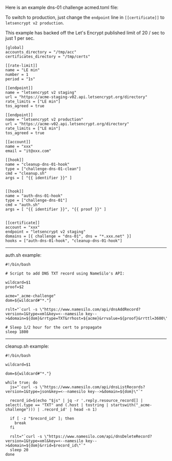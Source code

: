 
Here is an example dns-01 challenge acmed.toml file:

To switch to production, just change the `endpoint` line in `[[certificate]]` to `letsencrypt v2 production`.

This example has backed off the Let's Encrypt published limit of 20 / sec to just 1 per sec.


```
[global]
accounts_directory = "/tmp/acc"
certificates_directory = "/tmp/certs"

[[rate-limit]]
name = "LE min"
number = 1
period = "1s"

[[endpoint]]
name = "letsencrypt v2 staging"
url = "https://acme-staging-v02.api.letsencrypt.org/directory"
rate_limits = ["LE min"]
tos_agreed = true

[[endpoint]]
name = "letsencrypt v2 production"
url = "https://acme-v02.api.letsencrypt.org/directory"
rate_limits = ["LE min"]
tos_agreed = true

[[account]]
name = "xxx"
email = "it@xxx.com"

[[hook]]
name = "cleanup-dns-01-hook"
type = ["challenge-dns-01-clean"]
cmd = "cleanup.sh"
args = [ "{{ identifier }}" ]


[[hook]]
name = "auth-dns-01-hook"
type = ["challenge-dns-01"]
cmd = "auth.sh"
args = [ "{{ identifier }}", "{{ proof }}" ]


[[certificate]]
account = "xxx"
endpoint = "letsencrypt v2 staging"
domains = [{ challenge = "dns-01", dns = "*.xxx.net" }]
hooks = ["auth-dns-01-hook", "cleanup-dns-01-hook"]
```

---

auth.sh example:

```
#!/bin/bash

# Script to add DNS TXT record using NameSilo's API:

wildcard=$1
proof=$2

acme="_acme-challenge"
dom=${wildcard#"*."}

rslt="`curl -s \"https://www.namesilo.com/api/dnsAddRecord?version=1&type=xml&key=<--namesilo key-->&domain=${dom}&rrtype=TXT&rrhost=${acme}&rrvalue=${proof}&rrttl=3600\"`"

# Sleep 1/2 hour for the cert to propagate
sleep 1800

```

---

cleanup.sh example:

```
#!/bin/bash

wildcard=$1

dom=${wildcard#"*."}

while true; do
  js="`curl -s \"https://www.namesilo.com/api/dnsListRecords?version=1&type=json&key=<--namesilo key-->&domain=${dom}\"`"

  record_id=$(echo "$js" | jq -r '.reply.resource_record[] | select(.type == "TXT" and (.host | tostring | startswith("_acme-challenge"))) | .record_id' | head -n 1)

  if [ -z "$record_id" ]; then
    break
  fi

  rslt="`curl -s \"https://www.namesilo.com/api/dnsDeleteRecord?version=1&type=xml&key=<--namesilo key-->&domain=${dom}&rrid=$record_id\"`"
  sleep 20
done
```


